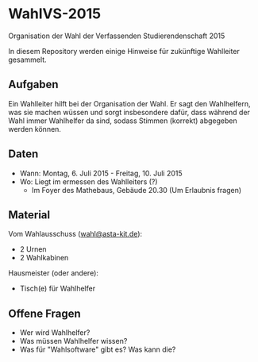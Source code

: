 # WahlVS-2015
Organisation der Wahl der Verfassenden Studierendenschaft 2015

In diesem Repository werden einige Hinweise für zukünftige Wahlleiter
gesammelt.


## Aufgaben

Ein Wahlleiter hilft bei der Organisation der Wahl. Er sagt den Wahlhelfern,
was sie machen wüssen und sorgt insbesondere dafür, dass während der Wahl immer
Wahlhelfer da sind, sodass Stimmen (korrekt) abgegeben werden können.


## Daten

* Wann: Montag, 6. Juli 2015 - Freitag, 10. Juli 2015
* Wo: Liegt im ermessen des Wahlleiters (?)
    - Im Foyer des Mathebaus, Gebäude 20.30 (Um Erlaubnis fragen)


## Material

Vom Wahlausschuss (wahl@asta-kit.de):

* 2 Urnen
* 2 Wahlkabinen

Hausmeister (oder andere):

* Tisch(e) für Wahlhelfer


## Offene Fragen

* Wer wird Wahlhelfer?
* Was müssen Wahlhelfer wissen?
* Was für "Wahlsoftware" gibt es? Was kann die?